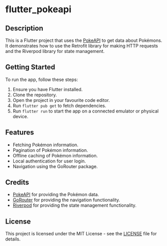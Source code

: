 # flutter_pokeapi

## Description

This is a Flutter project that uses the [PokeAPI](https://pokeapi.co/) to get data about Pokémons. It demonstrates how to use the Retrofit library for making HTTP requests and the Riverpod library for state management.

## Getting Started

To run the app, follow these steps:

1. Ensure you have Flutter installed.
2. Clone the repository.
3. Open the project in your favourite code editor.
4. Run `flutter pub get` to fetch dependencies.
5. Run `flutter run` to start the app on a connected emulator or physical device.

## Features

- Fetching Pokémon information.
- Pagination of Pokémon information.
- Offline caching of Pokémon information.
- Local authentication for user login.
- Navigation using the GoRouter package.

## Credits

- [PokeAPI](https://pokeapi.co/) for providing the Pokémon data.
- [GoRouter](https://gorouter.dev/) for providing the navigation functionality.
- [Riverpod](https://riverpod.dev/) for providing the state management functionality.

## License

This project is licensed under the MIT License - see the [LICENSE](LICENSE) file for details.
